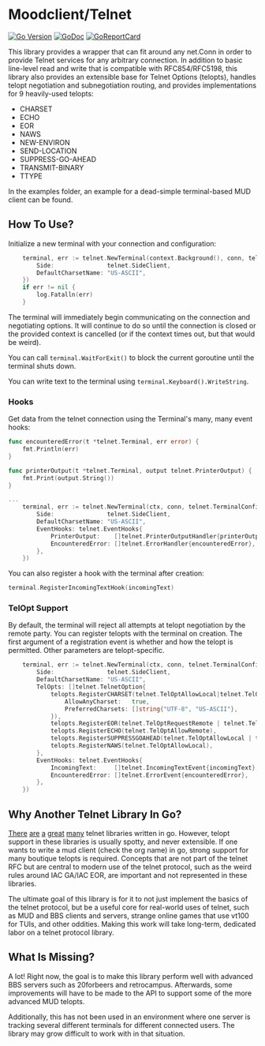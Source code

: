 # Moodclient/Telnet

[![Go Version](https://img.shields.io/github/go-mod/go-version/gomods/athens.svg)](https://github.com/moodclient/telnet) [![GoDoc](https://img.shields.io/badge/godoc-reference-blue.svg)](https://godoc.org/github.com/moodclient/telnet) [![GoReportCard](https://goreportcard.com/badge/github.com/nanomsg/mangos)](https://goreportcard.com/report/github.com/moodclient/telnet)

This library provides a wrapper that can fit around any net.Conn in order to provide Telnet services for any arbitrary connection.  In addition to basic line-level read and write that is compatible with RFC854/RFC5198, this library also provides an extensible base for Telnet Options (telopts), handles telopt negotiation and subnegotiation routing, and provides implementations for 9 heavily-used telopts:

* CHARSET
* ECHO
* EOR
* NAWS
* NEW-ENVIRON
* SEND-LOCATION
* SUPPRESS-GO-AHEAD
* TRANSMIT-BINARY
* TTYPE

In the examples folder, an example for a dead-simple terminal-based MUD client can be found.

## How To Use?

Initialize a new terminal with your connection and configuration:

```go
	terminal, err := telnet.NewTerminal(context.Background(), conn, telnet.TerminalConfig{
		Side:               telnet.SideClient,
		DefaultCharsetName: "US-ASCII",
	})
	if err != nil {
		log.Fatalln(err)
	}
```

The terminal will immediately begin communicating on the connection and negotiating options.  It will continue to do so until the connection is closed or the provided context is cancelled (or if the context times out, but that would be weird).

You can call `terminal.WaitForExit()` to block the current goroutine until the terminal shuts down.

You can write text to the terminal using `terminal.Keyboard().WriteString`.

### Hooks

Get data from the telnet connection using the Terminal's many, many event hooks:


```go
func encounteredError(t *telnet.Terminal, err error) {
	fmt.Println(err)
}

func printerOutput(t *telnet.Terminal, output telnet.PrinterOutput) {
	fmt.Print(output.String())
}

...
	terminal, err := telnet.NewTerminal(ctx, conn, telnet.TerminalConfig{
		Side:               telnet.SideClient,
		DefaultCharsetName: "US-ASCII",
		EventHooks: telnet.EventHooks{
			PrinterOutput:    []telnet.PrinterOutputHandler{printerOutput},
			EncounteredError: []telnet.ErrorHandler{encounteredError},
		},
	})
```

You can also register a hook with the terminal after creation:

```go
terminal.RegisterIncomingTextHook(incomingText)
```

### TelOpt Support

By default, the terminal will reject all attempts at telopt negotiation by the remote party.  You can register telopts with the terminal on creation. The first argument of a registration event is whether and how the telopt is permitted.  Other parameters are telopt-specific.

```go
	terminal, err := telnet.NewTerminal(ctx, conn, telnet.TerminalConfig{
		Side:               telnet.SideClient,
		DefaultCharsetName: "US-ASCII",
		TelOpts: []telnet.TelnetOption{
			telopts.RegisterCHARSET(telnet.TelOptAllowLocal|telnet.TelOptAllowRemote, telopts.CHARSETConfig{
				AllowAnyCharset:   true,
				PreferredCharsets: []string{"UTF-8", "US-ASCII"},
			}),
			telopts.RegisterEOR(telnet.TelOptRequestRemote | telnet.TelOptAllowLocal),
			telopts.RegisterECHO(telnet.TelOptAllowRemote),
			telopts.RegisterSUPPRESSGOAHEAD(telnet.TelOptAllowLocal | telnet.TelOptAllowRemote),
			telopts.RegisterNAWS(telnet.TelOptAllowLocal),
		},
		EventHooks: telnet.EventHooks{
			IncomingText:     []telnet.IncomingTextEvent{incomingText},
			EncounteredError: []telnet.ErrorEvent{encounteredError},
		},
	})
```


## Why Another Telnet Library In Go?

[There](https://github.com/gbazil/telnet) [are](https://github.com/reiver/go-telnet) [a](https://github.com/aprice/telnet) [great](https://github.com/plyul/telnet) [many](https://github.com/Tanjmaxalb/telnet-client) telnet libraries written in go.  However, telopt support in these libraries is usually spotty, and never extensible.  If one wants to write a mud client (check the org name) in go, strong support for many boutique telopts is required.  Concepts that are not part of the telnet RFC but are central to modern use of the telnet protocol, such as the weird rules around IAC GA/IAC EOR, are important and not represented in these libraries.

The ultimate goal of this library is for it to not just implement the basics of the telnet protocol, but be a useful core for real-world uses of telnet, such as MUD and BBS clients and servers, strange online games that use vt100 for TUIs, and other oddities. Making this work will take long-term, dedicated labor on a telnet protocol library.

## What Is Missing?

A lot! Right now, the goal is to make this library perform well with advanced BBS servers such as 20forbeers and retrocampus. Afterwards, some improvements will have to be made to the API to support some of the more advanced MUD telopts.

Additionally, this has not been used in an environment where one server is tracking several different terminals for different connected users. The library may grow difficult to work with in that situation.

